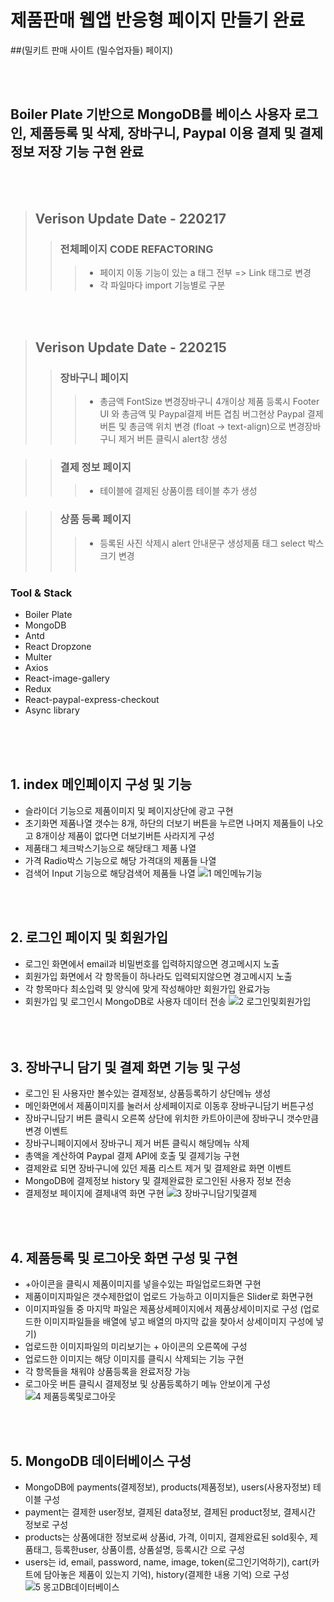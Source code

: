 # 제품판매 웹앱 반응형 페이지 만들기 완료 
##(밀키트 판매 사이트 (밀수업자들) 페이지)

<br/>
<br/>

## Boiler Plate 기반으로 MongoDB를 베이스 사용자 로그인, 제품등록 및 삭제, 장바구니, Paypal 이용 결제 및 결제정보 저장 기능 구현 완료

<br/><br/>
> ## Verison Update Date - 220217
>
> > ### 전체페이지 CODE REFACTORING
> >
> > > - 페이지 이동 기능이 있는 a 태그 전부 => Link 태그로 변경
> > > - 각 파일마다 import 기능별로 구분

<br/><br/>

> ## Verison Update Date - 220215
>
> > ### 장바구니 페이지
> >
> > > - 총금액 FontSize 변경장바구니 4개이상 제품 등록시 Footer UI 와 총금액 및 Paypal결제 버튼 겹침 버그현상 Paypal 결제 버튼 및 총금액 위치 변경 (float -> text-align)으로 변경장바구니 제거 버튼 클릭시 alert창 생성

> > ### 결제 정보 페이지
> >
> > > - 테이블에 결제된 상품이름 테이블 추가 생성

> > ### 상품 등록 페이지
> >
> > > - 등록된 사진 삭제시 alert 안내문구 생성제품 태그 select 박스 크기 변경
<br/><br/>



### Tool & Stack

- Boiler Plate
- MongoDB
- Antd
- React Dropzone
- Multer
- Axios
- React-image-gallery
- Redux
- React-paypal-express-checkout
- Async library

<br/><br/><br/>

## 1. index 메인페이지 구성 및 기능

- 슬라이더 기능으로 제품이미지 및 페이지상단에 광고 구현
- 초기화면 제품나열 갯수는 8개, 하단의 더보기 버튼을 누르면 나머지 제품들이 나오고 8개이상 제품이 없다면 더보기버튼 사라지게 구성
- 제품태그 체크박스기능으로 해당태그 제품 나열
- 가격 Radio박스 기능으로 해당 가격대의 제품들 나열
- 검색어 Input 기능으로 해당검색어 제품들 나열 ![1 메인메뉴기능](https://user-images.githubusercontent.com/88263576/153749781-d41904f3-91b6-4c80-85e2-5b3fee3455fc.gif)

<br/><br/>

## 2. 로그인 페이지 및 회원가입

- 로그인 화면에서 email과 비밀번호를 입력하지않으면 경고메시지 노출
- 회원가입 화면에서 각 항목들이 하나라도 입력되지않으면 경고메시지 노출
- 각 항목마다 최소입력 및 양식에 맞게 작성해야만 회원가입 완료가능
- 회원가입 및 로그인시 MongoDB로 사용자 데이터 전송 ![2 로그인및회원가입](https://user-images.githubusercontent.com/88263576/153749789-bad708e2-455a-40e1-b5d8-cdfa3585bb5b.gif) <br/><br/> <br/><br/>

## 3. 장바구니 담기 및 결제 화면 기능 및 구성

- 로그인 된 사용자만 볼수있는 결제정보, 상품등록하기 상단메뉴 생성
- 메인화면에서 제품이미지를 눌러서 상세페이지로 이동후 장바구니담기 버튼구성
- 장바구니담기 버튼 클릭시 오른쪽 상단에 위치한 카트아이콘에 장바구니 갯수만큼 변경 이벤트
- 장바구니페이지에서 장바구니 제거 버튼 클릭시 해당메뉴 삭제
- 총액을 계산하여 Paypal 결제 API에 호출 및 결제기능 구현
- 결제완료 되면 장바구니에 있던 제품 리스트 제거 및 결제완료 화면 이벤트
- MongoDB에 결제정보 history 및 결제완료한 로그인된 사용자 정보 전송
- 결제정보 페이지에 결제내역 화면 구현 ![3 장바구니담기및결제](https://user-images.githubusercontent.com/88263576/153749794-9b49535f-1990-4258-9065-b5221a3af228.gif)

<br/><br/>

## 4. 제품등록 및 로그아웃 화면 구성 및 구현

- +아이콘을 클릭시 제품이미지를 넣을수있는 파일업로드화면 구현
- 제품이미지파일은 갯수제한없이 업로드 가능하고 이미지들은 Slider로 화면구현
- 이미지파일들 중 마지막 파일은 제품상세페이지에서 제품상세이미지로 구성 (업로드한 이미지파일들을 배열에 넣고 배열의 마지막 값을 찾아서 상세이미지 구성에 넣기)
- 업로드한 이미지파일의 미리보기는 + 아이콘의 오른쪽에 구성
- 업로드한 이미지는 해당 이미지를 클릭시 삭제되는 기능 구현
- 각 항목들을 채워야 상품등록을 완료저장 가능
- 로그아웃 버튼 클릭시 결제정보 및 상품등록하기 메뉴 안보이게 구성 ![4 제품등록및로그아웃](https://user-images.githubusercontent.com/88263576/153749798-76c883de-6048-40e2-938e-93b3fe73fe7b.gif)

<br/><br/>

## 5. MongoDB 데이터베이스 구성

- MongoDB에 payments(결제정보), products(제품정보), users(사용자정보) 테이블 구성
- payment는 결제한 user정보, 결제된 data정보, 결제된 product정보, 결제시간 정보로 구성
- products는 상품에대한 정보로써 상품id, 가격, 이미지, 결제완료된 sold횟수, 제품태그, 등록한user, 상품이름, 상품설명, 등록시간 으로 구성
- users는 id, email, password, name, image, token(로그인기억하기), cart(카트에 담아놓은 제품이 있는지 기억), history(결제한 내용 기억) 으로 구성  
  ![5 몽고DB데이터베이스](https://user-images.githubusercontent.com/88263576/153749799-0131aca4-867a-477a-abc5-d785d34e1beb.gif)
